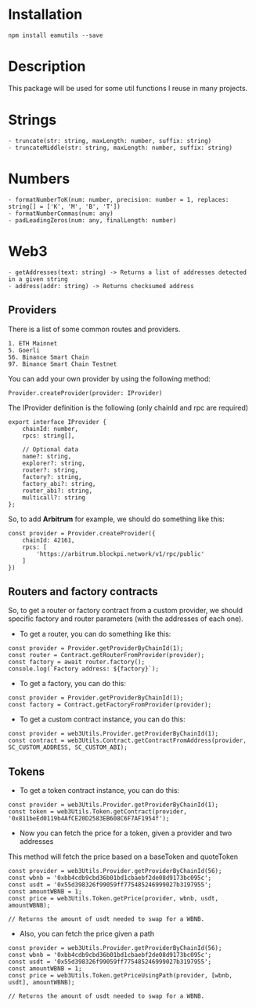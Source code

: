 # Installation

``npm install eamutils --save``

# Description
This package will be used for some util functions I reuse in many projects. 

# Strings

    - truncate(str: string, maxLength: number, suffix: string)
    - truncateMiddle(str: string, maxLength: number, suffix: string)

# Numbers
    - formatNumberToK(num: number, precision: number = 1, replaces: string[] = ['K', 'M', 'B', 'T'])
    - formatNumberCommas(num: any)
    - padLeadingZeros(num: any, finalLength: number)

# Web3

    - getAddresses(text: string) -> Returns a list of addresses detected in a given string
    - address(addr: string) -> Returns checksumed address

## Providers


There is a list of some common routes and providers.

    1. ETH Mainnet
    5. Goerli
    56. Binance Smart Chain
    97. Binance Smart Chain Testnet

You can add your own provider by using the following method: 

``Provider.createProvider(provider: IProvider)``

The IProvider definition is the following (only chainId and rpc are required)

```
export interface IProvider {
    chainId: number,
    rpcs: string[],

    // Optional data
    name?: string,
    explorer?: string,
    router?: string,
    factory?: string,
    factory_abi?: string,
    router_abi?: string,
    multicall?: string
};
```

So, to add **Arbitrum** for example, we should do something like this:

```
const provider = Provider.createProvider({
    chainId: 42161,
    rpcs: [
        'https://arbitrum.blockpi.network/v1/rpc/public'
    ]
})
```

## Routers and factory contracts

So, to get a router or factory contract from a custom provider, we should specific factory and router parameters (with the addresses of each one).

- To get a router, you can do something like this:

```
const provider = Provider.getProviderByChainId(1);
const router = Contract.getRouterFromProvider(provider);
const factory = await router.factory();
console.log(`Factory address: ${factory}`);
```

- To get a factory, you can do this:

```
const provider = Provider.getProviderByChainId(1);
const factory = Contract.getFactoryFromProvider(provider);
```

- To get a custom contract instance, you can do this:

```
const provider = web3Utils.Provider.getProviderByChainId(1);
const contract = web3Utils.Contract.getContractFromAddress(provider, SC_CUSTOM_ADDRESS, SC_CUSTOM_ABI);
```

## Tokens

- To get a token contract instance, you can do this:

```
const provider = web3Utils.Provider.getProviderByChainId(1);
const token = web3Utils.Token.getContract(provider, '0x811beEd0119b4AfCE20D2583EB608C6F7AF1954f');
```

- Now you can fetch the price for a token, given a provider and two addresses

This method will fetch the price based on a baseToken and quoteToken

```
const provider = web3Utils.Provider.getProviderByChainId(56);
const wbnb = '0xbb4cdb9cbd36b01bd1cbaebf2de08d9173bc095c';
const usdt = '0x55d398326f99059ff775485246999027b3197955';
const amountWBNB = 1;
const price = web3Utils.Token.getPrice(provider, wbnb, usdt, amountWBNB);

// Returns the amount of usdt needed to swap for a WBNB.
```

- Also, you can fetch the price given a path

```
const provider = web3Utils.Provider.getProviderByChainId(56);
const wbnb = '0xbb4cdb9cbd36b01bd1cbaebf2de08d9173bc095c';
const usdt = '0x55d398326f99059ff775485246999027b3197955';
const amountWBNB = 1;
const price = web3Utils.Token.getPriceUsingPath(provider, [wbnb, usdt], amountWBNB);

// Returns the amount of usdt needed to swap for a WBNB.
```